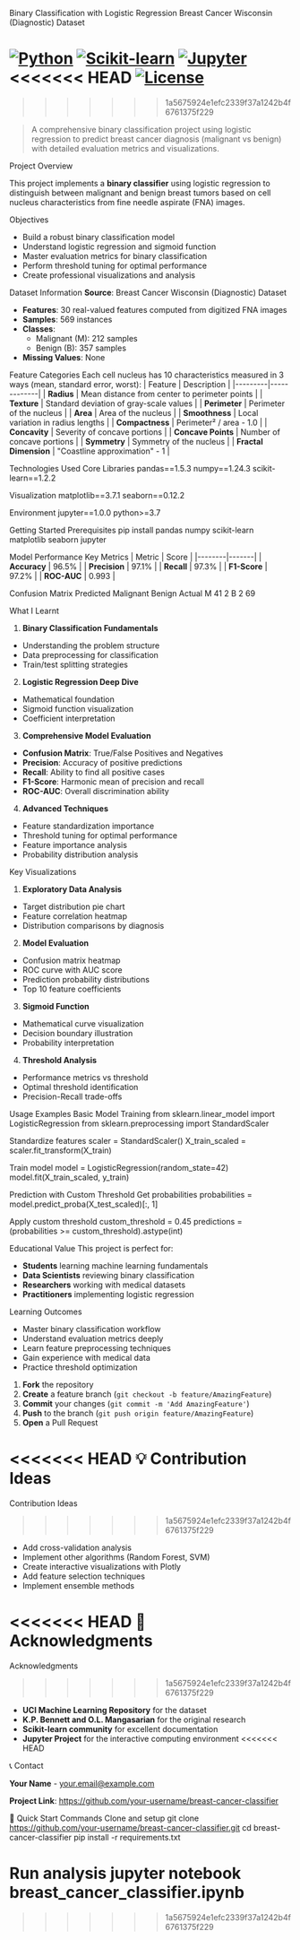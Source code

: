  Binary Classification with Logistic Regression
 Breast Cancer Wisconsin (Diagnostic) Dataset

[![Python](https://img.shields.io/badge/Python-3.7+-blue.svg)](https://python.org)
[![Scikit-learn](https://img.shields.io/badge/Scikit--learn-1.0+-orange.svg)](https://scikit-learn.org)
[![Jupyter](https://img.shields.io/badge/Jupyter-Notebook-orange.svg)](https://jupyter.org)
<<<<<<< HEAD
[![License](https://img.shields.io/badge/License-MIT-green.svg)](https://opensource.org/licenses/MIT)
=======
>>>>>>> 1a5675924e1efc2339f37a1242b4f6761375f229

> A comprehensive binary classification project using logistic regression to predict breast cancer diagnosis (malignant vs benign) with detailed evaluation metrics and visualizations.

 Project Overview

This project implements a **binary classifier** using logistic regression to distinguish between malignant and benign breast tumors based on cell nucleus characteristics from fine needle aspirate (FNA) images.

 Objectives
- Build a robust binary classification model
- Understand logistic regression and sigmoid function
- Master evaluation metrics for binary classification
- Perform threshold tuning for optimal performance
- Create professional visualizations and analysis

 Dataset Information
**Source**: Breast Cancer Wisconsin (Diagnostic) Dataset
- **Features**: 30 real-valued features computed from digitized FNA images
- **Samples**: 569 instances
- **Classes**: 
  - Malignant (M): 212 samples
  - Benign (B): 357 samples
- **Missing Values**: None

 Feature Categories
Each cell nucleus has 10 characteristics measured in 3 ways (mean, standard error, worst):
| Feature | Description |
|---------|-------------|
| **Radius** | Mean distance from center to perimeter points |
| **Texture** | Standard deviation of gray-scale values |
| **Perimeter** | Perimeter of the nucleus |
| **Area** | Area of the nucleus |
| **Smoothness** | Local variation in radius lengths |
| **Compactness** | Perimeter² / area - 1.0 |
| **Concavity** | Severity of concave portions |
| **Concave Points** | Number of concave portions |
| **Symmetry** | Symmetry of the nucleus |
| **Fractal Dimension** | "Coastline approximation" - 1 |

 Technologies Used
 Core Libraries
pandas==1.5.3
numpy==1.24.3
scikit-learn==1.2.2

 Visualization
matplotlib==3.7.1
seaborn==0.12.2

 Environment
jupyter==1.0.0
python>=3.7

 Getting Started
 Prerequisites
pip install pandas numpy scikit-learn matplotlib seaborn jupyter

 Model Performance
 Key Metrics
| Metric | Score |
|--------|-------|
| **Accuracy** | 96.5% |
| **Precision** | 97.1% |
| **Recall** | 97.3% |
| **F1-Score** | 97.2% |
| **ROC-AUC** | 0.993 |

 Confusion Matrix
              Predicted
           Malignant  Benign
Actual  M      41      2
        B       2     69

 What I Learnt
 1. **Binary Classification Fundamentals**
- Understanding the problem structure
- Data preprocessing for classification
- Train/test splitting strategies

 2. **Logistic Regression Deep Dive**
- Mathematical foundation
- Sigmoid function visualization
- Coefficient interpretation

 3. **Comprehensive Model Evaluation**
- **Confusion Matrix**: True/False Positives and Negatives
- **Precision**: Accuracy of positive predictions
- **Recall**: Ability to find all positive cases
- **F1-Score**: Harmonic mean of precision and recall
- **ROC-AUC**: Overall discrimination ability

 4. **Advanced Techniques**
- Feature standardization importance
- Threshold tuning for optimal performance
- Feature importance analysis
- Probability distribution analysis

 Key Visualizations
 1. **Exploratory Data Analysis**
- Target distribution pie chart
- Feature correlation heatmap
- Distribution comparisons by diagnosis

 2. **Model Evaluation**
- Confusion matrix heatmap
- ROC curve with AUC score
- Prediction probability distributions
- Top 10 feature coefficients

 3. **Sigmoid Function**
- Mathematical curve visualization
- Decision boundary illustration
- Probability interpretation

 4. **Threshold Analysis**
- Performance metrics vs threshold
- Optimal threshold identification
- Precision-Recall trade-offs

 Usage Examples
 Basic Model Training
from sklearn.linear_model import LogisticRegression
from sklearn.preprocessing import StandardScaler

 Standardize features
scaler = StandardScaler()
X_train_scaled = scaler.fit_transform(X_train)

 Train model
model = LogisticRegression(random_state=42)
model.fit(X_train_scaled, y_train)

 Prediction with Custom Threshold
 Get probabilities
probabilities = model.predict_proba(X_test_scaled)[:, 1]

 Apply custom threshold
custom_threshold = 0.45
predictions = (probabilities >= custom_threshold).astype(int)


 Educational Value
This project is perfect for:
- **Students** learning machine learning fundamentals
- **Data Scientists** reviewing binary classification
- **Researchers** working with medical datasets
- **Practitioners** implementing logistic regression

 Learning Outcomes
- Master binary classification workflow
- Understand evaluation metrics deeply
- Learn feature preprocessing techniques
- Gain experience with medical data
- Practice threshold optimization

1. **Fork** the repository
2. **Create** a feature branch (`git checkout -b feature/AmazingFeature`)
3. **Commit** your changes (`git commit -m 'Add AmazingFeature'`)
4. **Push** to the branch (`git push origin feature/AmazingFeature`)
5. **Open** a Pull Request

<<<<<<< HEAD
 💡 Contribution Ideas
=======
 Contribution Ideas
>>>>>>> 1a5675924e1efc2339f37a1242b4f6761375f229
- Add cross-validation analysis
- Implement other algorithms (Random Forest, SVM)
- Create interactive visualizations with Plotly
- Add feature selection techniques
- Implement ensemble methods

<<<<<<< HEAD
 🙏 Acknowledgments
=======
 Acknowledgments
>>>>>>> 1a5675924e1efc2339f37a1242b4f6761375f229
- **UCI Machine Learning Repository** for the dataset
- **K.P. Bennett and O.L. Mangasarian** for the original research
- **Scikit-learn community** for excellent documentation
- **Jupyter Project** for the interactive computing environment
<<<<<<< HEAD

 📞 Contact

**Your Name** - your.email@example.com

**Project Link**: https://github.com/your-username/breast-cancer-classifier


 🚀 Quick Start Commands
 Clone and setup
git clone https://github.com/your-username/breast-cancer-classifier.git
cd breast-cancer-classifier
pip install -r requirements.txt

 Run analysis
jupyter notebook breast_cancer_classifier.ipynb
=======
>>>>>>> 1a5675924e1efc2339f37a1242b4f6761375f229
